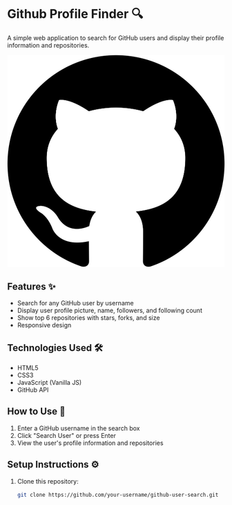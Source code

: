 # Github Profile Finder 🔍

A simple web application to search for GitHub users and display their profile information and repositories.

![GitHub User Search Preview](images/github_logo.png) 

## Features ✨
- Search for any GitHub user by username
- Display user profile picture, name, followers, and following count
- Show top 6 repositories with stars, forks, and size
- Responsive design

## Technologies Used 🛠️
- HTML5
- CSS3
- JavaScript (Vanilla JS)
- GitHub API

## How to Use 🚀
1. Enter a GitHub username in the search box
2. Click "Search User" or press Enter
3. View the user's profile information and repositories

## Setup Instructions ⚙️
1. Clone this repository:
   ```bash
   git clone https://github.com/your-username/github-user-search.git
